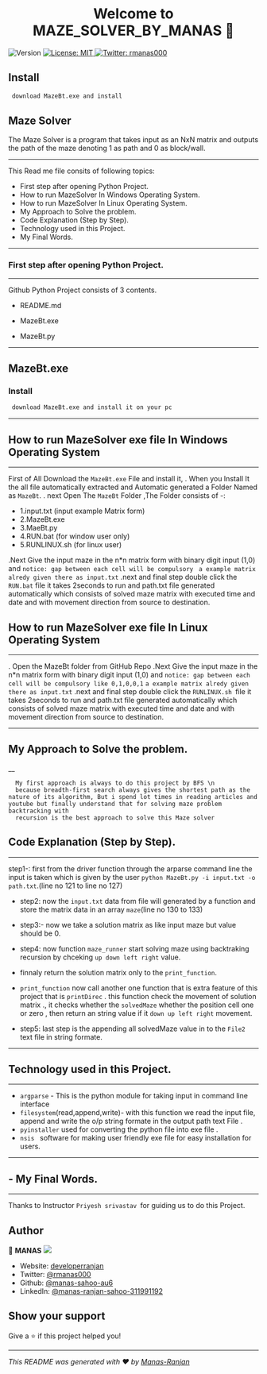 <h1 align="center">Welcome to MAZE_SOLVER_BY_MANAS 👋</h1>
<p>
  <img alt="Version" src="https://img.shields.io/badge/version-1.0.0-blue.svg?cacheSeconds=2592000" />
  <a href="#" target="_blank">
    <img alt="License: MIT" src="https://img.shields.io/badge/License-MIT-yellow.svg" />
  </a>
  <a href="https://twitter.com/rmanas000" target="_blank">
    <img alt="Twitter: rmanas000" src="https://img.shields.io/twitter/follow/rmanas000.svg?style=social" />
  </a>
</p>



## Install

```sh
 download MazeBt.exe and install
```

## Maze Solver
The Maze Solver is a program that takes input as an NxN matrix and outputs the path of the maze denoting 1 as path and 0 as block/wall.
___

This Read me file consits of following topics:

- First step after opening Python Project.
- How to run MazeSolver In Windows Operating System.
- How to run MazeSolver In Linux Operating System.
- My Approach to Solve the problem.
- Code Explanation (Step by Step).
- Technology used in this Project.
- My Final Words.
***

### First step after opening Python Project.
___
Github Python Project consists of 3 contents.

- README.md

- MazeBt.exe

- MazeBt.py
***

## MazeBt.exe
### Install

```sh
 download MazeBt.exe and install it on your pc
```
___
## How to run MazeSolver exe file In Windows Operating System
___
First of All Download the `MazeBt.exe` File and install it,
. When you Install It the all file automatically extracted and Automatic generated a Folder Named as `MazeBt`.
. next Open The `MazeBt` Folder ,The Folder consists of -:
 - 1.input.txt (input example Matrix form)
 - 2.MazeBt.exe
 - 3.MaeBt.py
 - 4.RUN.bat (for window user only)
 - 5.RUNLINUX.sh (for linux user)

.Next Give the input maze in the n*n matrix form with binary digit input (1,0) and `notice: gap between each cell will be compulsory ` `a example matrix alredy given there as input.txt`
.next and final step double click the `RUN.bat` file it takes 2seconds to run and path.txt file generated automatically which consists of solved maze matrix with executed time and date and with movement direction from source to destination.


## How to run MazeSolver exe file In Linux Operating System
___
. Open the MazeBt folder from GitHub Repo
.Next Give the input maze in the n*n matrix form with binary digit input (1,0) and `notice: gap between each cell will be compulsory like 0,1,0,0,1` `a example matrix alredy given there as input.txt`
.next and final step double click the `RUNLINUX.sh `file it takes 2seconds to run and path.txt file generated automatically which consists of solved maze matrix with executed time and date and with movement direction from source to destination.
***
## My Approach to Solve the problem.
__
```
  My first approach is always to do this project by BFS \n
  because breadth-first search always gives the shortest path as the nature of its algorithm, But i spend lot times in reading articles and youtube but finally understand that for solving maze problem backtracking with 
  recursion is the best approach to solve this Maze solver
```

## Code Explanation (Step by Step).
___

step1-: first from the driver function through the arparse command line the input is taken which is given by the user `python MazeBt.py -i input.txt -o path.txt`.(line no 121 to line no 127)
-  step2: now the `input.txt` data from file will generated by a function and store the matrix data in an array `maze`(line no 130 to 133)
- step3:- now we take a solution matrix as like input maze but value should be 0.
- step4: now function `maze_runner` start solving maze using backtraking recursion by chceking `up down left right` value.
-  finnaly return the solution matrix only to the `print_function`.
-  `print_function` now call another one function that is extra feature of this project that is `printDirec` . this function check the movement of solution matrix ., it checks whether the `solvedMaze` whether the position cell one or zero , then return an string value if it `down up left right` movement.

- step5: last step is the appending all solvedMaze value in to the `File2` text file in string formate.
___
## Technology used in this Project.
***
- `argparse` - This is the python module for taking input in command line interface 
- `filesystem`(read,append,write)- with this function we read the input file, append and write the o/p string formate in the output path text File .
- `pyinstaller` used for converting the python file into exe file .
- `nsis ` software for making user friendly exe file for easy installation for users.
___

## - My Final Words.
___
Thanks to Instructor `Priyesh srivastav `for guiding us to do this Project.


## Author

👤 **MANAS**
![](https://media-exp1.licdn.com/dms/image/C5603AQF8arJJgHpPjQ/profile-displayphoto-shrink_200_200/0?e=1597276800&v=beta&t=piW0Jg9GT7bIrzbEGFzdahmkN8XZ6hPWhAdQoW-XNDI)

* Website: [developerranjan](https://developerranjan.netlify.app/)
* Twitter: [@rmanas000](https://twitter.com/rmanas000)
* Github: [@manas-sahoo-au6](https://github.com/manas-sahoo-au6)
* LinkedIn: [@manas-ranjan-sahoo-311991192](https://linkedin.com/in/manas-ranjan-sahoo-311991192)

## Show your support

Give a ⭐️ if this project helped you!

***
_This README was generated with ❤️ by [Manas-Ranjan](https://github.com/manas-sahoo-au6)_